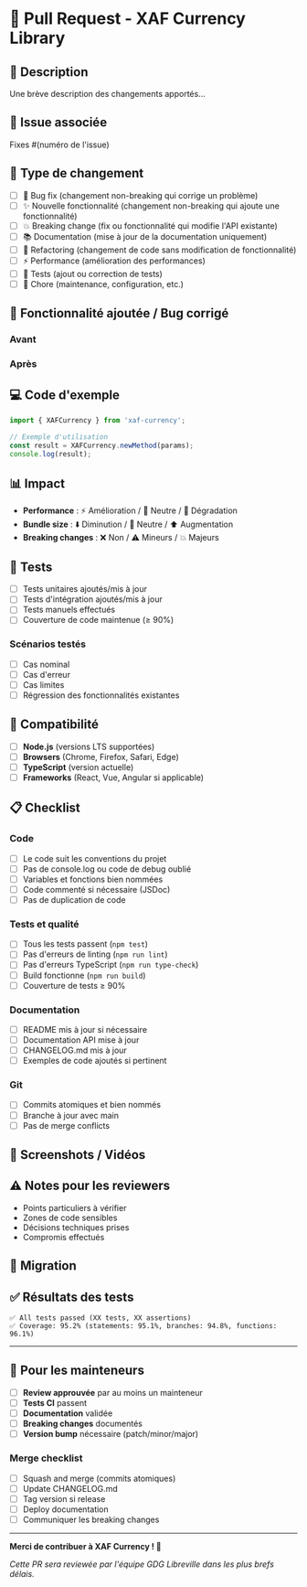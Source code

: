 # 🔄 Pull Request - XAF Currency Library

## 📝 Description

<!-- Décrivez clairement ce que fait cette PR -->
Une brève description des changements apportés...

## 🔗 Issue associée

<!-- Référencez l'issue si applicable -->
Fixes #(numéro de l'issue)

## 🎯 Type de changement

<!-- Cochez les cases appropriées -->
- [ ] 🐛 Bug fix (changement non-breaking qui corrige un problème)
- [ ] ✨ Nouvelle fonctionnalité (changement non-breaking qui ajoute une fonctionnalité)
- [ ] 💥 Breaking change (fix ou fonctionnalité qui modifie l'API existante)
- [ ] 📚 Documentation (mise à jour de la documentation uniquement)
- [ ] 🎨 Refactoring (changement de code sans modification de fonctionnalité)
- [ ] ⚡ Performance (amélioration des performances)
- [ ] 🧪 Tests (ajout ou correction de tests)
- [ ] 🔧 Chore (maintenance, configuration, etc.)

## 🚀 Fonctionnalité ajoutée / Bug corrigé

<!-- Décrivez en détail -->
### Avant
<!-- Comment ça fonctionnait avant -->

### Après  
<!-- Comment ça fonctionne maintenant -->

## 💻 Code d'exemple

<!-- Montrez comment utiliser la nouvelle fonctionnalité -->
```typescript
import { XAFCurrency } from 'xaf-currency';

// Exemple d'utilisation
const result = XAFCurrency.newMethod(params);
console.log(result);
```

## 📊 Impact

<!-- Décrivez l'impact de vos changements -->
- **Performance** : ⚡ Amélioration / 🔄 Neutre / 🐌 Dégradation
- **Bundle size** : ⬇️ Diminution / 🔄 Neutre / ⬆️ Augmentation  
- **Breaking changes** : ❌ Non / ⚠️ Mineurs / 💥 Majeurs

## 🧪 Tests

<!-- Décrivez vos tests -->
- [ ] Tests unitaires ajoutés/mis à jour
- [ ] Tests d'intégration ajoutés/mis à jour
- [ ] Tests manuels effectués
- [ ] Couverture de code maintenue (≥ 90%)

### Scénarios testés
<!-- Listez les scénarios de test -->
- [ ] Cas nominal
- [ ] Cas d'erreur
- [ ] Cas limites
- [ ] Régression des fonctionnalités existantes

## 📱 Compatibilité

<!-- Testez sur différents environnements -->
- [ ] **Node.js** (versions LTS supportées)
- [ ] **Browsers** (Chrome, Firefox, Safari, Edge)
- [ ] **TypeScript** (version actuelle)
- [ ] **Frameworks** (React, Vue, Angular si applicable)

## 📋 Checklist

<!-- Vérifiez avant de soumettre -->
### Code
- [ ] Le code suit les conventions du projet
- [ ] Pas de console.log ou code de debug oublié
- [ ] Variables et fonctions bien nommées
- [ ] Code commenté si nécessaire (JSDoc)
- [ ] Pas de duplication de code

### Tests et qualité
- [ ] Tous les tests passent (`npm test`)
- [ ] Pas d'erreurs de linting (`npm run lint`)
- [ ] Pas d'erreurs TypeScript (`npm run type-check`)  
- [ ] Build fonctionne (`npm run build`)
- [ ] Couverture de tests ≥ 90%

### Documentation
- [ ] README mis à jour si nécessaire
- [ ] Documentation API mise à jour
- [ ] CHANGELOG.md mis à jour
- [ ] Exemples de code ajoutés si pertinent

### Git
- [ ] Commits atomiques et bien nommés
- [ ] Branche à jour avec main
- [ ] Pas de merge conflicts

## 📸 Screenshots / Vidéos

<!-- Si applicable, ajoutez des captures d'écran -->
<!-- 
### Avant
[Screenshot]

### Après  
[Screenshot]
-->

## ⚠️ Notes pour les reviewers

<!-- Informations importantes pour la review -->
- Points particuliers à vérifier
- Zones de code sensibles
- Décisions techniques prises
- Compromis effectués

## 🔄 Migration

<!-- Si breaking changes, expliquez comment migrer -->
<!-- 
### Migration depuis v1.x.x

```typescript
// Ancien code
XAFCurrency.oldMethod(params);

// Nouveau code
XAFCurrency.newMethod(params);
```
-->

## ✅ Résultats des tests

<!-- Collez les résultats des tests si pertinent -->
```
✅ All tests passed (XX tests, XX assertions)
✅ Coverage: 95.2% (statements: 95.1%, branches: 94.8%, functions: 96.1%)
```

---

## 🤝 Pour les mainteneurs

<!-- Section pour l'équipe de maintenance -->
- [ ] **Review approuvée** par au moins un mainteneur
- [ ] **Tests CI** passent
- [ ] **Documentation** validée
- [ ] **Breaking changes** documentés
- [ ] **Version bump** nécessaire (patch/minor/major)

### Merge checklist
- [ ] Squash and merge (commits atomiques)
- [ ] Update CHANGELOG.md
- [ ] Tag version si release
- [ ] Deploy documentation
- [ ] Communiquer les breaking changes

---

**Merci de contribuer à XAF Currency ! 🎉**

*Cette PR sera reviewée par l'équipe GDG Libreville dans les plus brefs délais.*